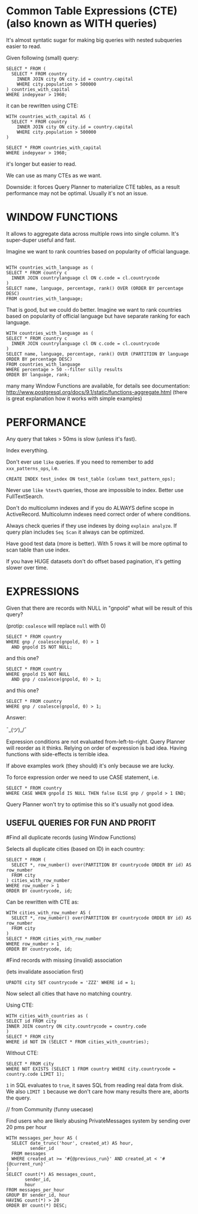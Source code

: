# Common Table Expressions (CTE) (also known as WITH queries)

It's almost syntatic sugar for making big queries with nested subqueries easier to read.

Given following (small) query:
```
SELECT * FROM (
  SELECT * FROM country
    INNER JOIN city ON city.id = country.capital
    WHERE city.population > 500000
) countries_with_capital
WHERE indepyear > 1960;
```

it can be rewritten using CTE:

```
WITH countries_with_capital AS (
  SELECT * FROM country
    INNER JOIN city ON city.id = country.capital
    WHERE city.population > 500000
)

SELECT * FROM countries_with_capital
WHERE indepyear > 1960;
```

it's longer but easier to read.

We can use as many CTEs as we want.

Downside: it forces Query Planner to materialize CTE tables, as
a result performance may not be optimal. Usually it's not an issue.

# WINDOW FUNCTIONS

It allows to aggregate data across multiple rows into single column.
It's super-duper useful and fast.

Imagine we want to rank countries based on popularity of official language.

```

WITH countries_with_language as (
SELECT * FROM country c
  INNER JOIN countrylanguage cl ON c.code = cl.countrycode
)
SELECT name, language, percentage, rank() OVER (ORDER BY percentage DESC)
FROM countries_with_language;
```

That is good, but we could do better.
Imagine we want to rank countries based on popularity of official language but
have separate ranking for each language.

```
WITH countries_with_language as (
SELECT * FROM country c
  INNER JOIN countrylanguage cl ON c.code = cl.countrycode
)
SELECT name, language, percentage, rank() OVER (PARTITION BY language ORDER BY percentage DESC)
FROM countries_with_language
WHERE percentage > 50 --filter silly results
ORDER BY language, rank;
```


many many Window Functions are available, for details see documentation:
http://www.postgresql.org/docs/9.1/static/functions-aggregate.html
(there is great explanation how it works with simple examples)

# PERFORMANCE

Any query that takes > 50ms is slow (unless it's fast).

Index everything.

Don't ever use `like` queries. If you need to remember to add `xxx_patterns_ops`, i.e.

```
CREATE INDEX test_index ON test_table (column text_pattern_ops);
```

Never use `like %text%` queries, those are impossible to index. Better use FullTextSearch.

Don't do multicolumn indexes and if you do ALWAYS define scope in ActiveRecord. Multicolumn
indexes need correct order of where conditions.

Always check queries if they use indexes by doing `explain analyze`. If query plan includes `Seq Scan` it
always can be optimized.

Have good test data (more is better). With 5 rows it will be more optimal to scan table than use index.

If you have HUGE datasets don't do offset based pagination, it's getting slower over time.


# EXPRESSIONS
Given that there are records with NULL in "gnpold" what will be result of this query?

(protip: `coalesce` will replace `null` with 0)

```
SELECT * FROM country
WHERE gnp / coalesce(gnpold, 0) > 1
  AND gnpold IS NOT NULL;
```

and this one?

```
SELECT * FROM country
WHERE gnpold IS NOT NULL
  AND gnp / coalesce(gnpold, 0) > 1;
```

and this one?

```
SELECT * FROM country
WHERE gnp / coalesce(gnpold, 0) > 1;
```

Answer:

¯\_(ツ)_/¯


Expression conditions are not evaluated from-left-to-right. Query Planner will reorder as it thinks.
Relying on order of expression is bad idea.
Having functions with side-effects is terrible idea.

If above examples work (they should) it's only because we are lucky.

To force expression order we need to use CASE statement, i.e.

```
SELECT * FROM country
WHERE CASE WHEN gnpold IS NULL THEN false ELSE gnp / gnpold > 1 END;
```

Query Planner won't try to optimise this so it's usually not good idea.



## USEFUL QUERIES FOR FUN AND PROFIT

#Find all duplicate records (using Window Functions)

Selects all duplicate cities (based on ID) in each country:

```
SELECT * FROM (
  SELECT *, row_number() over(PARTITION BY countrycode ORDER BY id) AS row_number
  FROM city
) cities_with_row_number
WHERE row_number > 1
ORDER BY countrycode, id;
```


Can be rewritten with CTE as:

```
WITH cities_with_row_number AS (
  SELECT *, row_number() over(PARTITION BY countrycode ORDER BY id) AS row_number
  FROM city
)
SELECT * FROM cities_with_row_number
WHERE row_number > 1
ORDER BY countrycode, id;
```

#Find records with missing (invalid) association

(lets invalidate association first)
```
UPADTE city SET countrycode = 'ZZZ' WHERE id = 1;
```

Now select all cities that have no matching country.

Using CTE:

```
WITH cities_with_countries as (
SELECT id FROM city
INNER JOIN country ON city.countrycode = country.code
)
SELECT * FROM city
WHERE id NOT IN (SELECT * FROM cities_with_countries);
```

Without CTE:
```
SELECT * FROM city
WHERE NOT EXISTS (SELECT 1 FROM country WHERE city.countrycode = country.code LIMIT 1);
```

`1` in SQL evaluates to `true`, it saves SQL from reading real data from disk.
We also `LIMIT 1` because we don't care how many results there are, aborts the query.


// from Community (funny usecase)

Find users who are likely abusing PrivateMessages system by sending over 20 pms per hour

```
WITH messages_per_hour AS (
  SELECT date_trunc('hour', created_at) AS hour,
         sender_id
  FROM messages
  WHERE created_at >= '#{@previous_run}' AND created_at < '#{@current_run}'
)
SELECT count(*) AS messages_count,
       sender_id,
       hour
FROM messages_per_hour
GROUP BY sender_id, hour
HAVING count(*) > 20
ORDER BY count(*) DESC;
```
